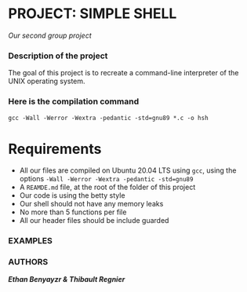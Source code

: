 # PROJECT: SIMPLE SHELL

*Our second group project*

### Description of the project

The goal of this project is to recreate a command-line interpreter of the UNIX operating system.

### Here is the compilation command

```gcc -Wall -Werror -Wextra -pedantic -std=gnu89 *.c -o hsh```

# Requirements

* All our files are compiled on Ubuntu 20.04 LTS using ```gcc```, using the options ```-Wall -Werror -Wextra -pedantic -std=gnu89```
* A ```REAMDE.md``` file, at the root of the folder of this project
* Our code is using the betty style
* Our shell should not have any memory leaks
* No more than 5 functions per file
* All our header files should be include guarded

### EXAMPLES

### AUTHORS

***Ethan Benyayzr & Thibault Regnier***
